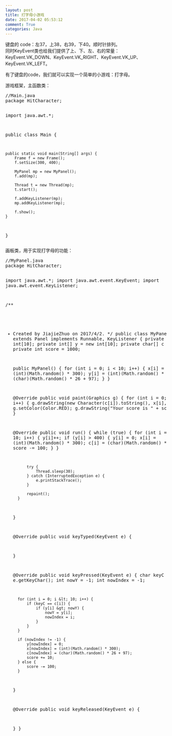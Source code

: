 ```yaml
---
layout: post
title: 打字母小游戏
date: 2017-04-02 05:53:12
comment: True
categories: Java
---
```



<div>键盘的 code：左37，上38，右39，下40。顺时针排列。</div>
<div>同时KeyEvent类也给我们提供了上、下、左、右的常量：KeyEvent.VK_DOWN、KeyEvent.VK_RIGHT、KeyEvent.VK_UP、KeyEvent.VK_LEFT。</div>
<p>有了键盘的code，我们就可以实现一个简单的小游戏：打字母。&nbsp;</p>
<p>游戏框架，主函数类：</p>
<p><pre code_snippet_id="2308089" snippet_file_name="blog_20170402_1_1229578"  name="code" class="java">//Main.java
package HitCharacter;

import java.awt.*;

public class Main {

    public static void main(String[] args) {
        Frame f = new Frame();
        f.setSize(300, 400);

        MyPanel mp = new MyPanel();
        f.add(mp);

        Thread t = new Thread(mp);
        t.start();

        f.addKeyListener(mp);
        mp.addKeyListener(mp);

        f.show();
    }
}</pre>画板类，用于实现打字母的功能：</p>
<p><pre code_snippet_id="2308089" snippet_file_name="blog_20170402_2_5198529"  name="code" class="java">//MyPanel.java
package HitCharacter;

import java.awt.*;
import java.awt.event.KeyEvent;
import java.awt.event.KeyListener;

/**
* Created by JiajieZhuo on 2017/4/2.
*/
public class MyPanel extends Panel implements Runnable, KeyListener {
    private int[] x = new int[10];
    private int[] y = new int[10];
    private char[] c = new char[10];
    private int score = 1000;

    public MyPanel() {
        for (int i = 0; i &lt; 10; i++) {
            x[i] = (int)(Math.random() * 300);
            y[i] = (int)(Math.random() * 300);
            c[i] = (char)(Math.random() * 26 + 97);
        }
    }

    @Override
    public void paint(Graphics g) {
        for (int i = 0; i &lt; 10; i++) {
            g.drawString(new Character(c[i]).toString(), x[i], y[i]);
        }
        g.setColor(Color.RED);
        g.drawString(&quot;Your score is &quot; + score, 5, 15);
    }

    @Override
    public void run() {
        while (true) {
            for (int i = 0; i &lt; 10; i++) {
                y[i]++;
                if (y[i] &gt; 400) {
                    y[i] = 0;
                    x[i] = (int)(Math.random() * 300);
                    c[i] = (char)(Math.random() * 26 + 97);
                    score -= 100;
                }
            }

            try {
                Thread.sleep(30);
            } catch (InterruptedException e) {
                e.printStackTrace();
            }

            repaint();
        }
    }

    @Override
    public void keyTyped(KeyEvent e) {

    }

    @Override
    public void keyPressed(KeyEvent e) {
        char keyC = e.getKeyChar();
        int nowY = -1;
        int nowIndex = -1;

        for (int i = 0; i &lt; 10; i++) {
            if (keyC == c[i]) {
                if (y[i] &gt; nowY) {
                    nowY = y[i];
                    nowIndex = i;
                }
            }
        }

        if (nowIndex != -1) {
            y[nowIndex] = 0;
            x[nowIndex] = (int)(Math.random() * 300);
            c[nowIndex] = (char)(Math.random() * 26 + 97);
            score += 10;
        } else {
            score -= 100;
        }
    }

    @Override
    public void keyReleased(KeyEvent e) {

    }
}</pre><br>
<br>
</p>
